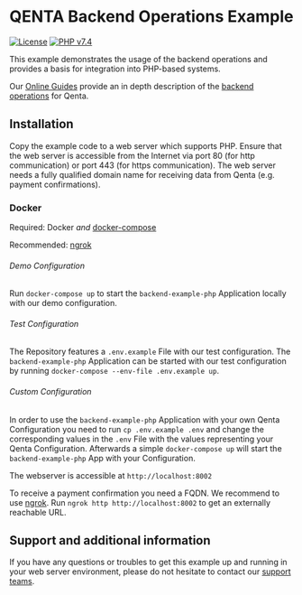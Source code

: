 # QENTA Backend Operations Example

[![License](https://img.shields.io/badge/license-GPLv2-blue.svg)](https://raw.githubusercontent.com/qenta-cee/backend-example-php/master/LICENSE)
[![PHP v7.4](https://img.shields.io/badge/php-v7.4-green.svg)](http://www.php.net)

This example demonstrates the usage of the backend operations and provides a basis for integration into PHP-based systems.

Our [Online Guides](https://guides.qenta.com/ "Online Guides") provide an in depth description of the [backend operations](https://guides.qenta.com/backend-operations/ "backend operations") for Qenta.

## Installation

Copy the example code to a web server which supports PHP. Ensure that the web server is accessible from the Internet via port 80 (for http communication) or port 443 (for https communication). The web server needs a fully qualified domain name for receiving data from Qenta (e.g. payment confirmations).

### Docker
Required: Docker _and_ [docker-compose](https://docs.docker.com/compose/install/)

Recommended: [ngrok](https://ngrok.com)
######  Demo Configuration
Run ```docker-compose up``` to start the `backend-example-php`  Application locally with our demo configuration.

######  Test Configuration
The Repository features a `.env.example` File with our test configuration. The `backend-example-php` Application can be started with our test configuration by running ```docker-compose --env-file .env.example up```.

######  Custom Configuration
In order to use the `backend-example-php` Application with your own Qenta Configuration you need to run ```cp .env.example .env``` and change the corresponding values in the `.env` File with the values representing your Qenta Configuration. Afterwards a simple ```docker-compose up``` will start the `backend-example-php` App with your Configuration.


The webserver is accessible at `http://localhost:8002`

To receive a payment confirmation you need a FQDN. We recommend to use [ngrok](https://ngrok.com).
Run `ngrok http http://localhost:8002` to get an externally reachable URL.

## Support and additional information

If you have any questions or troubles to get this example up and running in your web server environment, please do not hesitate to contact our [support teams](https://guides.qenta.com/support "support teams").
